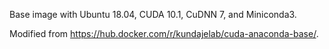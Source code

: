 Base image with Ubuntu 18.04, CUDA 10.1, CuDNN 7, and Miniconda3.

Modified from https://hub.docker.com/r/kundajelab/cuda-anaconda-base/.